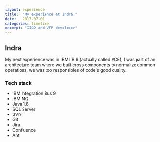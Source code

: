 ```yaml
---
layout: experience
title:  "My experience at Indra."
date:   2017-07-01
categories: timeline
excerpt: "IIB9 and VFP developer"
---
```


## Indra

My next experience was in IBM IIB 9 (actually called ACE), I was part of an architecture team where we built cross components to normalize common operations, we was too responsibles of code's good quality.

### Tech stack

- IBM Integration Bus 9
- IBM MQ
- Java 1.8
- SQL Server
- SVN
- Git
- Jira
- Confluence
- Ant
